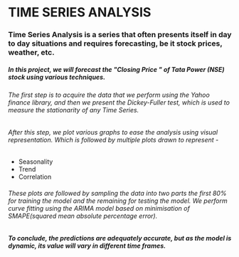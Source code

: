# TIME SERIES ANALYSIS
### Time Series Analysis is a series that often presents itself in day to day situations and requires forecasting, be it stock prices, weather, etc.
  ##### In this project, we will forecast the "Closing Price " of Tata Power (NSE) stock using various techniques.
  ###### The first step is to acquire the data that we perform using the Yahoo finance library, and then we present the Dickey-Fuller test, which is used to measure the stationarity of any Time Series.
###### After this step, we plot various graphs to ease the analysis using visual representation. Which is followed by multiple plots drawn to represent -
  - Seasonality
  - Trend
  - Correlation
  ###### These plots are followed by sampling the data into two parts the first 80% for training the model and the remaining for testing the model. We perform curve fitting using the ARIMA model based on minimisation of SMAPE(squared mean absolute percentage error).
  ##### To conclude, the predictions are adequately accurate, but as the model is dynamic, its value will vary in different time frames.
